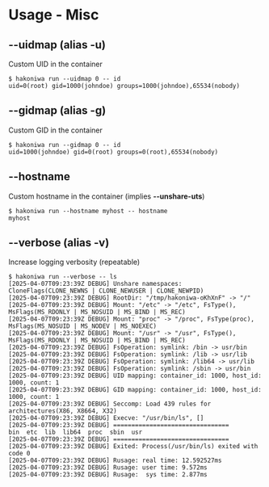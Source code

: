 # Usage - Misc

## --uidmap (alias -u)

Custom UID in the container

```console,ignore
$ hakoniwa run --uidmap 0 -- id
uid=0(root) gid=1000(johndoe) groups=1000(johndoe),65534(nobody)

```

## --gidmap (alias -g)

Custom GID in the container

```console,ignore
$ hakoniwa run --gidmap 0 -- id
uid=1000(johndoe) gid=0(root) groups=0(root),65534(nobody)

```

## --hostname

Custom hostname in the container (implies **--unshare-uts**)

```console
$ hakoniwa run --hostname myhost -- hostname
myhost

```

## --verbose (alias -v)

Increase logging verbosity (repeatable)

```console,ignore
$ hakoniwa run --verbose -- ls
[2025-04-07T09:23:39Z DEBUG] Unshare namespaces: CloneFlags(CLONE_NEWNS | CLONE_NEWUSER | CLONE_NEWPID)
[2025-04-07T09:23:39Z DEBUG] RootDir: "/tmp/hakoniwa-oKhXnF" -> "/"
[2025-04-07T09:23:39Z DEBUG] Mount: "/etc" -> "/etc", FsType(), MsFlags(MS_RDONLY | MS_NOSUID | MS_BIND | MS_REC)
[2025-04-07T09:23:39Z DEBUG] Mount: "proc" -> "/proc", FsType(proc), MsFlags(MS_NOSUID | MS_NODEV | MS_NOEXEC)
[2025-04-07T09:23:39Z DEBUG] Mount: "/usr" -> "/usr", FsType(), MsFlags(MS_RDONLY | MS_NOSUID | MS_BIND | MS_REC)
[2025-04-07T09:23:39Z DEBUG] FsOperation: symlink: /bin -> usr/bin
[2025-04-07T09:23:39Z DEBUG] FsOperation: symlink: /lib -> usr/lib
[2025-04-07T09:23:39Z DEBUG] FsOperation: symlink: /lib64 -> usr/lib
[2025-04-07T09:23:39Z DEBUG] FsOperation: symlink: /sbin -> usr/bin
[2025-04-07T09:23:39Z DEBUG] UID mapping: container_id: 1000, host_id: 1000, count: 1
[2025-04-07T09:23:39Z DEBUG] GID mapping: container_id: 1000, host_id: 1000, count: 1
[2025-04-07T09:23:39Z DEBUG] Seccomp: Load 439 rules for architectures(X86, X8664, X32)
[2025-04-07T09:23:39Z DEBUG] Execve: "/usr/bin/ls", []
[2025-04-07T09:23:39Z DEBUG] ================================
bin  etc  lib  lib64  proc  sbin  usr
[2025-04-07T09:23:39Z DEBUG] ================================
[2025-04-07T09:23:39Z DEBUG] Exited: Process(/usr/bin/ls) exited with code 0
[2025-04-07T09:23:39Z DEBUG] Rusage: real time: 12.592527ms
[2025-04-07T09:23:39Z DEBUG] Rusage: user time: 9.572ms
[2025-04-07T09:23:39Z DEBUG] Rusage:  sys time: 2.877ms
```
